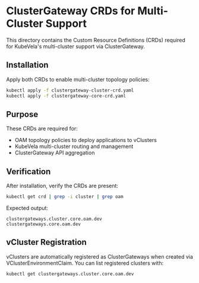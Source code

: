 # ClusterGateway CRDs for Multi-Cluster Support

This directory contains the Custom Resource Definitions (CRDs) required for KubeVela's multi-cluster support via ClusterGateway.

## Installation

Apply both CRDs to enable multi-cluster topology policies:

```bash
kubectl apply -f clustergateway-cluster-crd.yaml
kubectl apply -f clustergateway-core-crd.yaml
```

## Purpose

These CRDs are required for:
- OAM topology policies to deploy applications to vClusters
- KubeVela multi-cluster routing and management
- ClusterGateway API aggregation

## Verification

After installation, verify the CRDs are present:

```bash
kubectl get crd | grep -i cluster | grep oam
```

Expected output:
```
clustergateways.cluster.core.oam.dev
clustergateways.core.oam.dev
```

## vCluster Registration

vClusters are automatically registered as ClusterGateways when created via VClusterEnvironmentClaim.
You can list registered clusters with:

```bash
kubectl get clustergateways.cluster.core.oam.dev
```